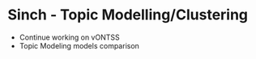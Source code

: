 # Sinch - Topic Modelling/Clustering

- Continue working on vONTSS
- Topic Modeling models comparison